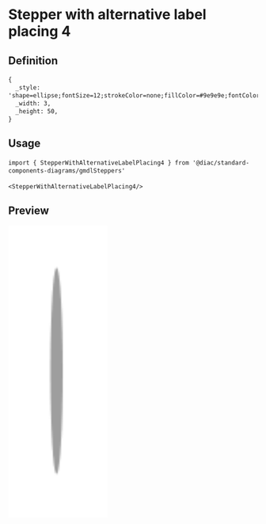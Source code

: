 # Stepper with alternative label placing 4

## Definition

```
{
  _style: 'shape=ellipse;fontSize=12;strokeColor=none;fillColor=#9e9e9e;fontColor=#ffffff;align=center;verticalAlign=middle;html=1;',
  _width: 3,
  _height: 50,
}
```

## Usage

```
import { StepperWithAlternativeLabelPlacing4 } from '@diac/standard-components-diagrams/gmdlSteppers'

<StepperWithAlternativeLabelPlacing4/>
```

## Preview

<img src="./stepper-with-alternative-label-placing-4.png" width="200"/>
